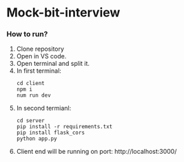 # Mock-bit-interview
### How to run?
1. Clone repository
2. Open in VS code.
3. Open terminal and split it.
4. In first terminal:
   ```
   cd client
   npm i
   num run dev
   ```
5. In second termianl:
   ```
   cd server
   pip install -r requirements.txt
   pip install flask_cors
   python app.py
   ```
6. Client end will be running on port: http://localhost:3000/
